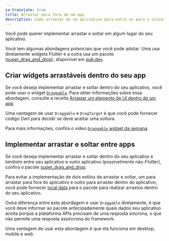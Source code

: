 ```yaml
---
ia-translate: true
title: Arrastar para fora de um app
description: Como arrastar de um aplicativo para outro ou para o sistema operacional.
---
```


Você pode querer implementar
arrastar e soltar em algum lugar do seu aplicativo.

Você tem algumas abordagens potenciais
que você pode adotar. Uma usa diretamente
widgets Flutter e a outra usa um pacote
([super_drag_and_drop][]), disponível em [pub.dev][].

[pub.dev]: {{site.pub}}
[super_drag_and_drop]: {{site.pub-pkg}}/super_drag_and_drop

## Criar widgets arrastáveis dentro do seu app

Se você deseja implementar arrastar e soltar dentro
do seu aplicativo, você pode usar o widget [`Draggable`][].
Para obter informações sobre essa abordagem, consulte
a receita [Arrastar um elemento de UI dentro de um app][].

Uma vantagem de usar `Draggable` e `DragTarget` é
que você pode fornecer código Dart para decidir se deve aceitar
uma soltura.

Para mais informações, confira o
vídeo [`Draggable` widget da semana][video].

[Arrastar um elemento de UI dentro de um app]: /cookbook/effects/drag-a-widget
[`Draggable`]:  {{site.api}}/flutter/widgets/Draggable-class.html
[`DragTarget`]: {{site.api}}/flutter/widgets/DragTarget-class.html
[local data]: {{site.pub-api}}/super_drag_and_drop/latest/super_drag_and_drop/DragItem/localData.html
[video]: https://youtu.be/q4x2G_9-Mu0?si=T4679e90U2yrloCs

## Implementar arrastar e soltar entre apps

Se você deseja implementar arrastar e soltar dentro
do seu aplicativo e _também_ entre seu
aplicativo e outro aplicativo (possivelmente não-Flutter),
confira o pacote [super_drag_and_drop][].

Para evitar a implementação de dois estilos de arrastar e soltar,
um para arrastar para fora do aplicativo e outro para
arrastar dentro do aplicativo,
você pode fornecer [local data][] para o pacote para
realizar arrastos dentro do seu aplicativo.

Outra diferença entre esta abordagem e
usar `Draggable` diretamente,
é que você deve informar ao pacote antecipadamente
quais dados seu aplicativo aceita porque a plataforma
APIs precisam de uma resposta síncrona, o que não
permite uma resposta assíncrona do framework.

Uma vantagem de usar esta abordagem é que ela
funciona em desktop, mobile e _web_.
